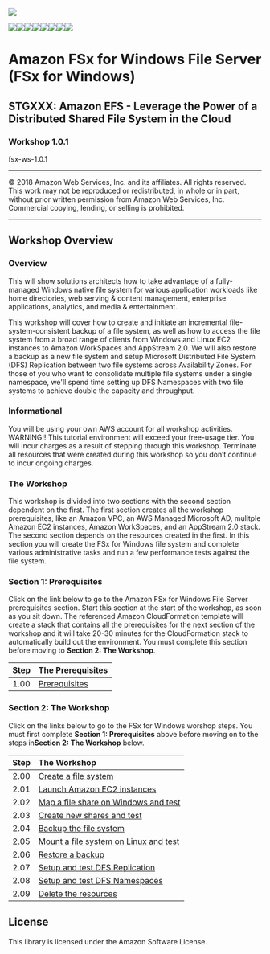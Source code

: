 ![](https://s3.amazonaws.com/aws-us-east-1/tutorial/AWS_logo_PMS_300x180.png)

![](https://s3.amazonaws.com/aws-us-east-1/tutorial/100x100_benefit_available.png)![](https://s3.amazonaws.com/aws-us-east-1/tutorial/100x100_benefit_ingergration.png)![](https://s3.amazonaws.com/aws-us-east-1/tutorial/100x100_benefit_ecryption-lock.png)![](https://s3.amazonaws.com/aws-us-east-1/tutorial/100x100_benefit_fully-managed.png)![](https://s3.amazonaws.com/aws-us-east-1/tutorial/100x100_benefit_lowcost-affordable.png)![](https://s3.amazonaws.com/aws-us-east-1/tutorial/100x100_benefit_performance.png)![](https://s3.amazonaws.com/aws-us-east-1/tutorial/100x100_benefit_scalable.png)![](https://s3.amazonaws.com/aws-us-east-1/tutorial/100x100_benefit_storage.png)
# **Amazon FSx for Windows File Server (FSx for Windows)**

## STGXXX: Amazon EFS - Leverage the Power of a Distributed Shared File System in the Cloud

### Workshop 1.0.1

fsx-ws-1.0.1

---

© 2018 Amazon Web Services, Inc. and its affiliates. All rights reserved. This work may not be  reproduced or redistributed, in whole or in part, without prior written permission from Amazon Web Services, Inc. Commercial copying, lending, or selling is prohibited.

---

## Workshop Overview

### Overview

This will show solutions architects how to take advantage of a fully-managed Windows native file system for various application workloads like home directories, web serving & content management, enterprise applications, analytics, and media & entertainment.

This workshop will cover how to create and initiate an incremental file-system-consistent backup of a file system, as well as how to access the file system from a broad range of clients from Windows and Linux EC2 instances to Amazon WorkSpaces and AppStream 2.0. We will also restore a backup as a new file system and setup Microsoft Distributed File System (DFS) Replication between two file systems across Availability Zones. For those of you who want to consolidate multiple file systems under a single namespace, we'll spend time setting up DFS Namespaces with two file systems to achieve double the capacity and throughput.

### Informational

You will be using your own AWS account for all workshop activities.
WARNING!! This tutorial environment will exceed your free-usage tier. You will incur charges as a result of stepping through this workshop. Terminate all resources that were created during this workshop so you don’t continue to incur ongoing charges.

### The Workshop

This workshop is divided into two sections with the second section dependent on the first. The first section creates all the workshop prerequisites, like an Amazon VPC, an AWS Managed Microsoft AD, mulitple Amazon EC2 instances, Amazon WorkSpaces, and an AppStream 2.0 stack. The second section depends on the resources created in the first. In this section you will create the FSx for Windows file system and complete various administrative tasks and run a few performance tests against the file system.

### Section 1: Prerequisites

Click on the link below to go to the Amazon FSx for Windows File Server prerequisites section. Start this section at the start of the workshop, as soon as you sit down. The referenced Amazon CloudFormation template will create a stack that contains all the prerequisites for the next section of the workshop and it will take 20-30 minutes for the CloudFormation stack to  automatically build out the environment. You must complete this section before moving to **Section 2: The Workshop**.

| Step | The Prerequisites |
| --- | --- 
| 1.00 | [Prerequisites](./step.1.00) |



### Section 2: The Workshop

Click on the links below to go to the FSx for Windows worshop steps. You must first complete **Section 1: Prerequisites** above before moving on to the steps in**Section 2: The Workshop** below.

| Step | The Workshop |
| --- | :--- |
| 2.00 | [Create a file system](./step.2.00)
| 2.01 | [Launch Amazon EC2 instances](./step.2.01)
| 2.02 | [Map a file share on Windows and test](./step.2.02)
| 2.03 | [Create new shares and test](./step.2.03)
| 2.04 | [Backup the file system](./step.2.04)
| 2.05 | [Mount a file system on Linux and test](./step2.05)
| 2.06 | [Restore a backup](./step.2.06)
| 2.07 | [Setup and test DFS Replication](./step.2.07)
| 2.08 | [Setup and test DFS Namespaces](./step.2.08)
| 2.09 | [Delete the resources](./step.2.09)



## License

This library is licensed under the Amazon Software License.
